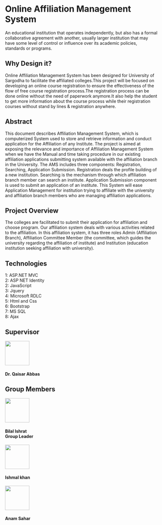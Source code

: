 <h1 style="text-center">Online Affiliation Management System</h1>
An educational institution that operates independently, but also has a formal collaborative agreement with another, usually larger institution that may have some level of control or influence over its academic policies, standards or programs. 

<h2>Why Design it?</h2>

Online Affiliation Management System has been designed for University of Sargodha to facilitate the affiliated colleges.This project will be focused on developing an online course registration to ensure the effectiveness of the flow of free course registration process.The registration process can be done online without the need of paperwork anymore.It also help the student to get more information about the course process while their registration courses without stand by lines & registration anywhere.

<h2>Abstract</h2>

This document describes Affiliation Management System, which is computerized System used to store and retrieve information and conduct application for the Affiliation of any Institute. The project is aimed at exposing the relevance and importance of Affiliation Management System when we have the Manual and time taking procedure in our existing affiliation applications submitting system available with the affiliation branch in the University. The AMS includes three components: Registration, Searching, Application Submission. Registration deals the profile building of a new institution. Searching is the mechanism through which affiliation branch member can search an institute. Application Submission component is used to submit an application of an institute. This System will ease Application Management for institution trying to affiliate with the university and affiliation branch members who are managing affiliation applications.

<h2>Project Overview</h2>

The colleges are facilitated to submit their application for affiliation and choose program. Our affiliation system deals with various activities related to the affiliation. In this affiliation system, it has three roles Admin (Affiliation Branch), Affiliation Committee Member (the committee, which guides the university regarding the affiliation of institute) and Institution (education institution seeking affiliation with university).

 
<h2>Technologies</h2>
1: ASP.NET MVC <br/>
2: ASP NET Identity<br/> 
2: JavaScript<br/>
3: Jquery<br/>
4: Microsoft RDLC <br/>
5: Html and Css <br/>
6: Bootstrap <br/>
7: MS SQL<br/>
8: Ajax<br/>

<h2>Supervisor</h2>
<img style = "width:80px; height 200px;" src ="https://uosgit.github.io/UOS/qas1.png">
<h4>Dr. Qaisar Abbas</h4>
<h2>Group Members </h2>
<img style = "width:80px; height 200px;" src ="https://bilalishrat.github.io/UOSAffiliationmanagmetSystem/68-686110_profile-pic-dummy-png.png">
<h4>Bilal Ishrat <br/>
 Group Leader
</h4>
<img style = "width:80px; height 200px;" src ="https://bilalishrat.github.io/UOSAffiliationmanagmetSystem/68-686110_profile-pic-dummy-png.png">
<h4>Ishmal khan</h4>
<img style = "width:80px; height 200px;" src ="https://bilalishrat.github.io/UOSAffiliationmanagmetSystem/68-686110_profile-pic-dummy-png.png">
<h4> Anam Sahar </h4>

